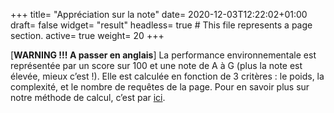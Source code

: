 +++
title= "Appréciation sur la note"
date= 2020-12-03T12:22:02+01:00
draft= false
widget= "result"
headless= true  # This file represents a page section.
active= true
weight= 20
+++

[//]: # "TODO: Le texte change en fonction du résultat"

[**WARNING !!! A passer en anglais**] La performance environnementale est représentée par un score sur 100 et une note
de A à G (plus la note est élevée, mieux c’est !). Elle est calculée en fonction de 3 critères : le poids, la
complexité, et le nombre de requêtes de la page. Pour en savoir plus sur notre méthode de calcul, c’est par
[ici](/en/method/).
